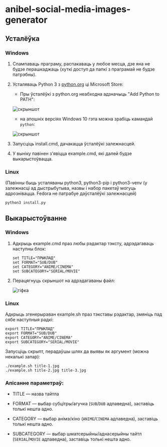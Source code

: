 # anibel-social-media-images-generator

## Усталёўка

### Windows

1. Спампаваць праграму, распакаваць у любое месца, дзе яна не будзе перашкаджаць (хуткі доступ да папкі з праграмай не будзе патрэбны).

1. Усталяваць Python 3 з [python.org](https://python.org) ці Microsoft Store:
   - Пры ўсталёўкі з python.org неабходна адзначыць "Add Python to PATH":
     
   ![скрыншот](https://i.imgur.com/Wl5lFWy.png)
   - на апошніх версіях Windows 10 гэта можна зрабіць камандай `python`:
     
   ![скрыншот](https://i.imgur.com/7hcQj38.png)
     
2. Запусціць install.cmd, дачакацца ўсталёўкі залежнасцей.

3. У выніку павінен з'явіцца example.cmd, які далей будзе выкарыстоўвацца.

### Linux

(Павінны быць усталяваны python3, python3-pip і python3-venv (у залежнасці ад дыстрыбутыва, назвы і набор пакетаў могуць адрознівацца. Fedora не патрабуе даўсталёўкі залежнасцей)

```shell
python3 install.py
```

## Выкарыстоўванне

### Windows

1. Адкрыць example.cmd праз любы рэдактар тэксту, адрэдагаваць наступны блок:
   ```batch
   set TITLE="ПРЫКЛАД"
   set FORMAT="SUB/DUB"
   set CATEGORY="ANIME/CINEMA"
   set SUBCATEGORY="SERIAL/MOVIE"
   ```

2. Перацягнуць скрыншот на адрэдагаваны файл:
   
   ![гіфка](https://i.imgur.com/xeFWFkj.gif)

### Linux

Адкрыць згенерыраван example.sh праз тэкставы рэдактар, змяніць пад сябе наступныя радкі:
```shell
export TITLE="ПРЫКЛАД"
export FORMAT="SUB/DUB"
export CATEGORY="ANIME/CINEMA"
export SUBCATEGORY="SERIAL/MOVIE"
```

Запусціць скрыпт, перадаўшы шлях да выявы як аргумент (можна некалькі запар):
```shell
./example.sh title-1.jpg
./example.sh title-2.jpg title-3.jpg
```

### Апісанне параметраў:

- TITLE — назва тайтла

- FORMAT — выбар субцітры/агучка (`SUB`/`DUB` адпаведна), заставіць толькі нешта адно.

- CATEGORY — выбар анімэ/кіно (`ANIME`/`CINEMA` адпаведна), заставіць толькі нешта адно.

- SUBCATEGORY — выбар шматсерыйны/аднасерыйны тайтл (`SERIAL`/`MOVIE` адпаведна), заставіць толькі нешта адно.